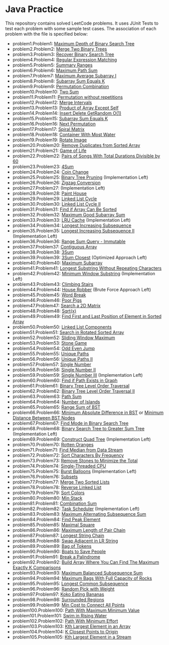 # Java Practice

This repository contains solved LeetCode problems. It uses JUnit Tests to test each problem with some sample
test cases.
The association of each problem with the file is specified below:

- problem1.Problem1: [Maximum Depth of Binary Search Tree](https://leetcode.com/problems/maximum-depth-of-binary-tree/)
- problem2.Problem2: [Merge Two Binary Trees](https://leetcode.com/problems/merge-two-binary-trees/)
- problem3.Problem3: [Recover Binary Search Tree](https://leetcode.com/problems/recover-binary-search-tree/)
- problem4.Problem4: [Regular Expression Matching](https://leetcode.com/problems/regular-expression-matching/)
- problem5.Problem5: [Summary Ranges](https://leetcode.com/problems/summary-ranges/)
- problem6.Problem6: [Maximum Path Sum]()
- problem7.Problem7: [Maximum Average Subarray I](https://leetcode.com/problems/maximum-average-subarray-i/)
- problem8.Problem8: [Subarray Sum Equals K](https://leetcode.com/problems/subarray-sum-equals-k/)
- problem9.Problem9: [Permutation Combination]()
- problem10.Problem10: [Two Sum](https://leetcode.com/problems/two-sum/)
- problem11.Problem11: [Permutation without repetitions]()
- problem12.Problem12: [Merge Intervals](https://leetcode.com/problems/merge-intervals/)
- problem13.Problem13: [Product of Array Except Self](https://leetcode.com/problems/merge-intervals/)
- problem14.Problem14: [Insert Delete GetRandom O(1)](https://leetcode.com/problems/insert-delete-getrandom-o1/)
- problem15.Problem15: [Subarray Sum Equals K](https://leetcode.com/problems/subarray-sum-equals-k/)
- problem16.Problem16: [Next Permutation](https://leetcode.com/problems/next-permutation/)
- problem17.Problem17: [Spiral Matrix](https://leetcode.com/problems/spiral-matrix/)
- problem18.Problem18: [Container With Most Water](https://leetcode.com/problems/container-with-most-water/)
- problem19.Problem19: [Rotate Image](https://leetcode.com/problems/rotate-image/)
- problem20.Problem20: [Remove Duplicates from Sorted Array](https://leetcode.com/problems/remove-duplicates-from-sorted-array/)
- problem21.Problem21: [Game of Life](https://leetcode.com/problems/game-of-life/)
- problem22.Problem22: [Pairs of Songs With Total Durations Divisible by 60](https://leetcode.com/problems/pairs-of-songs-with-total-durations-divisible-by-60/)
- problem23.Problem23: [4Sum](https://leetcode.com/problems/4sum/)
- problem24.Problem24: [Coin Change](https://leetcode.com/problems/coin-change/)
- problem25.Problem25: [Binary Tree Pruning](https://leetcode.com/problems/binary-tree-pruning/) (Implementation Left)
- problem26.Problem26: [Zigzag Conversion](https://leetcode.com/problems/zigzag-conversion/)
- problem27.Problem27: []() (Implementation Left)
- problem28.Problem28: [Paint House](https://leetcode.com/problems/paint-house/)
- problem29.Problem29: [Linked List Cycle](https://leetcode.com/problems/linked-list-cycle/)
- problem30.Problem30: [Linked List Cycle II](https://leetcode.com/problems/linked-list-cycle-ii/)
- problem31.Problem31: [Find if Array Can Be Sorted](https://leetcode.com/problems/find-if-array-can-be-sorted/)
- problem32.Problem32: [Maximum Good Subarray Sum](https://leetcode.com/problems/maximum-good-subarray-sum/)
- problem33.Problem33: [LRU Cache](https://leetcode.com/problems/lru-cache/) (Implementation Left)
- problem34.Problem34: [Longest Increasing Subsequence](https://leetcode.com/problems/longest-increasing-subsequence/)
- problem35.Problem35: [Longest Increasing Subsequence II](https://leetcode.com/problems/longest-increasing-subsequence-ii/) (Implementation Left)
- problem36.Problem36: [Range Sum Query - Immutable](https://leetcode.com/problems/range-sum-query-immutable/)
- problem37.Problem37: [Contiguous Array](https://leetcode.com/problems/contiguous-array/)
- problem38.Problem38: [3Sum](https://leetcode.com/problems/3sum/)
- problem39.Problem39: [3Sum Closest](https://leetcode.com/problems/3sum-closest/) (Optimized Approach Left)
- problem40.Problem40: [Maximum Subarray](https://leetcode.com/problems/maximum-subarray/)
- problem41.Problem41: [Longest Substring Without Repeating Characters](https://leetcode.com/problems/longest-substring-without-repeating-characters/)
- problem42.Problem42: [Minimum Window Substring](https://leetcode.com/problems/minimum-window-substring/) (Implementation Left)
- problem43.Problem43: [Climbing Stairs](https://leetcode.com/problems/climbing-stairs/)
- problem44.Problem44: [House Robber](https://leetcode.com/problems/house-robber/) (Brute Force Approach Left)
- problem45.Problem45: [Word Break](https://leetcode.com/problems/word-break/)
- problem46.Problem46: [Poor Pigs](https://leetcode.com/problems/poor-pigs/)
- problem47.Problem47: [Search a 2D Matrix](https://leetcode.com/problems/search-a-2d-matrix/)
- problem48.Problem48: [Sqrt(x)](https://leetcode.com/problems/sqrtx/)
- problem49.Problem49: [Find First and Last Position of Element in Sorted Array](https://leetcode.com/problems/find-first-and-last-position-of-element-in-sorted-array/)
- problem50.Problem50: [Linked List Components](https://leetcode.com/problems/linked-list-components/)
- problem51.Problem51: [Search in Rotated Sorted Array](https://leetcode.com/problems/search-in-rotated-sorted-array/)
- problem52.Problem52: [Sliding Window Maximum](https://leetcode.com/problems/sliding-window-maximum/)
- problem53.Problem53: [Stone Game](https://leetcode.com/problems/stone-game/)
- problem54.Problem54: [Odd Even Jump](https://leetcode.com/problems/odd-even-jump/)
- problem55.Problem55: [Unique Paths](https://leetcode.com/problems/unique-paths/)
- problem56.Problem56: [Unique Paths II](https://leetcode.com/problems/unique-paths-ii/)
- problem57.Problem57: [Single Number](https://leetcode.com/problems/single-number/)
- problem58.Problem58: [Single Number II](https://leetcode.com/problems/single-number-ii/)
- problem59.Problem59: [Single Number III](https://leetcode.com/problems/single-number-iii/) (Implementation Left)
- problem60.Problem60: [Find if Path Exists in Graph](https://leetcode.com/problems/find-if-path-exists-in-graph/)
- problem61.Problem61: [Binary Tree Level Order Traversal](https://leetcode.com/problems/binary-tree-level-order-traversal/)
- problem62.Problem62: [Binary Tree Level Order Traversal II](https://leetcode.com/problems/binary-tree-level-order-traversal-ii/)
- problem63.Problem63: [Path Sum](https://leetcode.com/problems/path-sum/)
- problem64.Problem64: [Number of Islands](https://leetcode.com/problems/number-of-islands/)
- problem65.Problem65: [Range Sum of BST](https://leetcode.com/problems/range-sum-of-bst/)
- problem66.Problem66: [Minimum Absolute Difference in BST](https://leetcode.com/problems/minimum-absolute-difference-in-bst/) or [Minimum Distance Between BST Nodes](https://leetcode.com/problems/minimum-distance-between-bst-nodes/)
- problem67.Problem67: [Find Mode in Binary Search Tree](https://leetcode.com/problems/find-mode-in-binary-search-tree/)
- problem68.Problem68: [Binary Search Tree to Greater Sum Tree](https://leetcode.com/problems/binary-search-tree-to-greater-sum-tree/) (Implementation Left)
- problem69.Problem69: [Construct Quad Tree](https://leetcode.com/problems/construct-quad-tree/) (Implementation Left)
- problem70.Problem70: [Rotten Oranges](https://leetcode.com/problems/rotting-oranges/)
- problem71.Problem71: [Find Median from Data Stream](https://leetcode.com/problems/find-median-from-data-stream/)
- problem72.Problem72: [Sort Characters By Frequency](https://leetcode.com/problems/sort-characters-by-frequency/)
- problem73.Problem73: [Remove Stones to Minimize the Total](https://leetcode.com/problems/remove-stones-to-minimize-the-total/)
- problem74.Problem74: [Single-Threaded CPU](https://leetcode.com/problems/single-threaded-cpu/)
- problem75.Problem75: [Burst Balloons](https://leetcode.com/problems/burst-balloons/) (Implementation Left)
- problem76.Problem76: [Subsets](https://leetcode.com/problems/subsets/)
- problem77.Problem77: [Merge Two Sorted Lists](https://leetcode.com/problems/merge-two-sorted-lists/)
- problem78.Problem78: [Reverse Linked List](https://leetcode.com/problems/reverse-linked-list/)
- problem79.Problem79: [Sort Colors](https://leetcode.com/problems/sort-colors/)
- problem80.Problem80: [Min Stack](https://leetcode.com/problems/min-stack/)
- problem81.Problem81: [Combination Sum](https://leetcode.com/problems/combination-sum/)
- problem82.Problem82: [Task Scheduler](https://leetcode.com/problems/task-scheduler/) (Implementation Left)
- problem83.Problem83: [Maximum Alternating Subsequence Sum](https://leetcode.com/problems/maximum-alternating-subsequence-sum/)
- problem84.Problem84: [Find Peak Element](https://leetcode.com/problems/find-peak-element/)
- problem85.Problem85: [Maximal Square](https://leetcode.com/problems/maximal-square/)
- problem86.Problem86: [Maximum Length of Pair Chain](https://leetcode.com/problems/maximum-length-of-pair-chain/)
- problem87.Problem87: [Longest String Chain](https://leetcode.com/problems/longest-string-chain/)
- problem88.Problem88: [Swap Adjacent in LR String](https://leetcode.com/problems/swap-adjacent-in-lr-string/)
- problem89.Problem89: [Bag of Tokens](https://leetcode.com/problems/bag-of-tokens/)
- problem90.Problem90: [Boats to Save People](https://leetcode.com/problems/boats-to-save-people/)
- problem91.Problem91: [Break a Palindrome](https://leetcode.com/problems/break-a-palindrome/)
- problem92.Problem92: [Build Array Where You Can Find The Maximum Exactly K Comparisons](https://leetcode.com/problems/build-array-where-you-can-find-the-maximum-exactly-k-comparisons/)
- problem93.Problem93: [Maximum Balanced Subsequence Sum](https://leetcode.com/problems/maximum-balanced-subsequence-sum/)
- problem94.Problem94: [Maximum Bags With Full Capacity of Rocks](https://leetcode.com/problems/maximum-bags-with-full-capacity-of-rocks/)
- problem95.Problem95: [Longest Common Subsequence](https://leetcode.com/problems/longest-common-subsequence/)
- problem96.Problem96: [Random Pick with Weight](https://leetcode.com/problems/random-pick-with-weight/)
- problem97.Problem97: [Koko Eating Bananas](https://leetcode.com/problems/koko-eating-bananas/)
- problem98.Problem98: [Surrounded Regions](https://leetcode.com/problems/surrounded-regions/)
- problem99.Problem99: [Min Cost to Connect All Points](https://leetcode.com/problems/min-cost-to-connect-all-points/)
- problem100.Problem100: [Path With Maximum Minimum Value](https://leetcode.com/problems/path-with-maximum-minimum-value/)
- problem101.Problem101: [Swim in Rising Water](https://leetcode.com/problems/swim-in-rising-water/)
- problem102.Problem102: [Path With Minimum Effort](https://leetcode.com/problems/path-with-minimum-effort/)
- problem103.Problem103: [Kth Largest Element in an Array](https://leetcode.com/problems/kth-largest-element-in-an-array/)
- problem104.Problem104: [K Closest Points to Origin](https://leetcode.com/problems/k-closest-points-to-origin/)
- problem105.Problem105: [Kth Largest Element in a Stream](https://leetcode.com/problems/kth-largest-element-in-a-stream/)